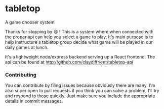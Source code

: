 # tabletop
A game chooser system

Thanks for stopping by :smile: !  This is a system where when connected with the proper api can help you
select a game to play.  It's main purpose is to help Instructure's tabletop group decide what game will be
played in our daily games at lunch.

It's a lightweight node/express backend serving up a React frontend. The api can be found at http://github.com/claydiffrient/tabletop-api


### Contributing

You can contribute by filing issues because obviously there are many.  I'm also super open to pull requests if you think you can solve
a problem, I'll try and respond to those quickly.  Just make sure you include the appropriate details in commit messages.
